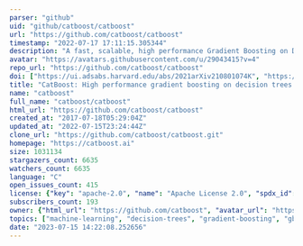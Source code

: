 ```yaml
---
parser: "github"
uid: "github/catboost/catboost"
url: "https://github.com/catboost/catboost"
timestamp: "2022-07-17 17:11:15.305344"
description: "A fast, scalable, high performance Gradient Boosting on Decision Trees library, used for ranking, classification, regression and other machine learning tasks for Python, R, Java, C++. Supports computation on CPU and GPU."
avatar: "https://avatars.githubusercontent.com/u/29043415?v=4"
repo_url: "https://github.com/catboost/catboost"
doi: ["https://ui.adsabs.harvard.edu/abs/2021arXiv210801074K", "https://ui.adsabs.harvard.edu/abs/2017arXiv170609516P", "https://ui.adsabs.harvard.edu/abs/2021ascl.soft08008C/abstract"]
title: "CatBoost: High performance gradient boosting on decision trees library"
name: "catboost"
full_name: "catboost/catboost"
html_url: "https://github.com/catboost/catboost"
created_at: "2017-07-18T05:29:04Z"
updated_at: "2022-07-15T23:24:44Z"
clone_url: "https://github.com/catboost/catboost.git"
homepage: "https://catboost.ai"
size: 1031134
stargazers_count: 6635
watchers_count: 6635
language: "C"
open_issues_count: 415
license: {"key": "apache-2.0", "name": "Apache License 2.0", "spdx_id": "Apache-2.0", "url": "https://api.github.com/licenses/apache-2.0", "node_id": "MDc6TGljZW5zZTI="}
subscribers_count: 193
owner: {"html_url": "https://github.com/catboost", "avatar_url": "https://avatars.githubusercontent.com/u/29043415?v=4", "login": "catboost", "type": "Organization"}
topics: ["machine-learning", "decision-trees", "gradient-boosting", "gbm", "gbdt", "python", "r", "kaggle", "gpu-computing", "catboost", "tutorial", "categorical-features", "gpu", "coreml", "data-science", "big-data", "cuda", "data-mining"]
date: "2023-07-15 14:22:08.252656"
---
```

